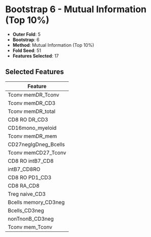 # Bootstrap 6 - Mutual Information (Top 10%)

- **Outer Fold**: 5
- **Bootstrap**: 6
- **Method**: Mutual Information (Top 10%)
- **Fold Seed**: 51
- **Features Selected**: 17

## Selected Features

| Feature |
|---------|
| Tconv memDR_Tconv |
| Tconv memDR_CD3 |
| Tconv memDR_total |
| CD8 RO DR_CD3 |
| CD16mono_myeloid |
| Tconv memDR_mem |
| CD27negIgDneg_Bcells |
| Tconv memCD27_Tconv |
| CD8 RO intB7_CD8 |
| intB7_CD8RO |
| CD8 RO PD1_CD3 |
| CD8 RA_CD8 |
| Treg naive_CD3 |
| Bcells memory_CD3neg |
| Bcells_CD3neg |
| nonTnonB_CD3neg |
| Tconv mem_Tconv |
